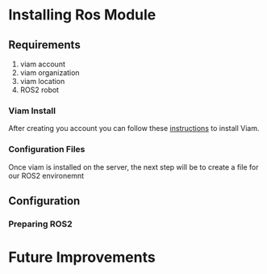 # Installing Ros Module

## Requirements
1. viam account 
2. viam organization 
3. viam location
4. ROS2 robot

### Viam Install
After creating you account you can follow these [instructions](https://docs.viam.com/installation/) to 
install Viam.

### Configuration Files
Once viam is installed on the server, the next step will be to create a file for our ROS2 environemnt


## Configuration

### Preparing ROS2

# Future Improvements